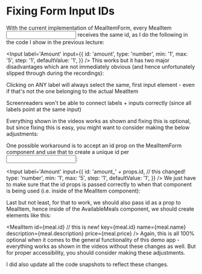 # Fixing Form Input IDs
With the current implementation of MealItemForm, every MealItem <Input /> receives the same id, as I do the following in the code I show in the previous lecture:

<Input
    label='Amount'
    input={{
        id: 'amount',
        type: 'number',
        min: '1',
        max: '5',
        step: '1',
        defaultValue: '1',
    }}
/>
This works but it has two major disadvantages which are not immediately obvious (and hence unfortunately slipped through during the recordings):

Clicking on ANY label will always select the same, first input element - even if that's not the one belonging to the actual MeatItem

Screenreaders won't be able to connect labels + inputs correctly (since all labels point at the same input)

Everything shown in the videos works as shown and fixing this is optional, but since fixing this is easy, you might want to consider making the below adjustments:

One possible workaround is to accept an id prop on the MealItemForm component and use that to create a unique id per <Input />:

<Input
    label='Amount'
    input={{
        id: 'amount_' + props.id, // this changed!
        type: 'number',
        min: '1',
        max: '5',
        step: '1',
        defaultValue: '1',
    }}
/>
We just have to make sure that the id props is passed correctly to <MealItemForm /> when that component is being used (i.e. inside of the MealItem component):

<MealItemForm id={props.id} />
Last but not least, for that to work, we should also pass id as a prop to MealItem, hence inside of the AvailableMeals component, we should create <MealItem /> elements like this:

<MealItem
    id={meal.id} // this is new!
    key={meal.id}
    name={meal.name}
    description={meal.description}
    price={meal.price}
/>
Again, this is all 100% optional when it comes to the general functionality of this demo app - everything works as shown in the videos without these changes as well. But for proper accessibility, you should consider making these adjustments.

I did also update all the code snapshots to reflect these changes.